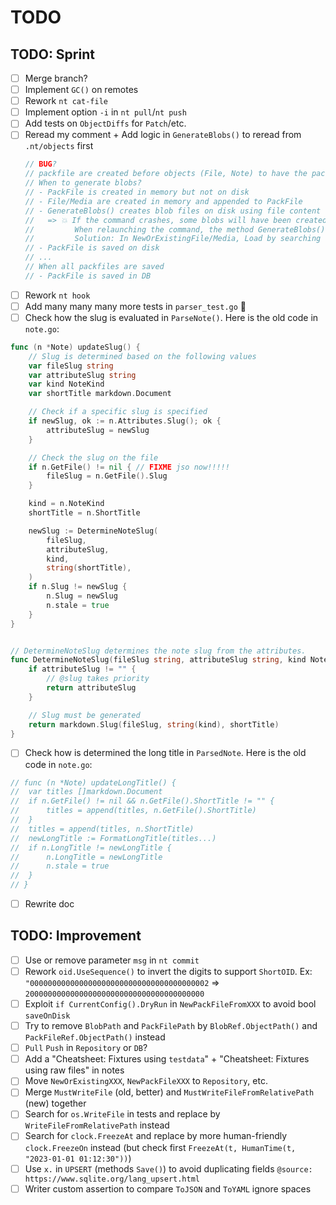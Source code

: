 # TODO

## TODO: Sprint

* [ ] Merge branch?
* [ ] Implement `GC()` on remotes
* [ ] Rework `nt cat-file`
* [ ] Implement option `-i` in `nt pull`/`nt push`
* [ ] Add tests on `ObjectDiffs` for `Patch`/etc.
* [ ] Reread my comment + Add logic in `GenerateBlobs()` to reread from `.nt/objects` first
    ```go
	// BUG?
	// packfile are created before objects (File, Note) to have the pack file OID when creating the object
	// When to generate blobs?
	// - PackFile is created in memory but not on disk
	// - File/Media are created in memory and appended to PackFile
	// - GenerateBlobs() creates blob files on disk using file content hash as OID
	//   => 💥 If the command crashes, some blobs will have been created on disk.
	//         When relaunching the command, the method GenerateBlobs() must find previous blobs but how?
	//         Solution: In NewOrExistingFile/Media, Load by searching for file hash (same Markdown, same media file) = same object
	// - PackFile is saved on disk
	// ...
	// When all packfiles are saved
	// - PackFile is saved in DB
	```
* [ ] Rework `nt hook`
* [ ] Add many many many more tests in `parser_test.go` 💪
* [ ] Check how the slug is evaluated in `ParseNote()`. Here is the old code in `note.go`:

```go
func (n *Note) updateSlug() {
	// Slug is determined based on the following values
	var fileSlug string
	var attributeSlug string
	var kind NoteKind
	var shortTitle markdown.Document

	// Check if a specific slug is specified
	if newSlug, ok := n.Attributes.Slug(); ok {
		attributeSlug = newSlug
	}

	// Check the slug on the file
	if n.GetFile() != nil { // FIXME jso now!!!!!
		fileSlug = n.GetFile().Slug
	}

	kind = n.NoteKind
	shortTitle = n.ShortTitle

	newSlug := DetermineNoteSlug(
		fileSlug,
		attributeSlug,
		kind,
		string(shortTitle),
	)
	if n.Slug != newSlug {
		n.Slug = newSlug
		n.stale = true
	}
}


// DetermineNoteSlug determines the note slug from the attributes.
func DetermineNoteSlug(fileSlug string, attributeSlug string, kind NoteKind, shortTitle string) string {
	if attributeSlug != "" {
		// @slug takes priority
		return attributeSlug
	}

	// Slug must be generated
	return markdown.Slug(fileSlug, string(kind), shortTitle)
}
```


* [ ] Check how is determined the long title in `ParsedNote`. Here is the old code in `note.go`:

```go
// func (n *Note) updateLongTitle() {
// 	var titles []markdown.Document
// 	if n.GetFile() != nil && n.GetFile().ShortTitle != "" {
// 		titles = append(titles, n.GetFile().ShortTitle)
// 	}
// 	titles = append(titles, n.ShortTitle)
// 	newLongTitle := FormatLongTitle(titles...)
// 	if n.LongTitle != newLongTitle {
// 		n.LongTitle = newLongTitle
// 		n.stale = true
// 	}
// }
```

* [ ] Rewrite doc

## TODO: Improvement

* [ ] Use or remove parameter `msg` in `nt commit`
* [ ] Rework `oid.UseSequence()` to invert the digits to support `ShortOID`. Ex: `"0000000000000000000000000000000000000002` => `2000000000000000000000000000000000000000`
* [ ] Exploit `if CurrentConfig().DryRun` in `NewPackFileFromXXX` to avoid bool `saveOnDisk`
* [ ] Try to remove `BlobPath` and `PackFilePath` by `BlobRef.ObjectPath()` and `PackFileRef.ObjectPath()` instead
* [ ] `Pull` `Push` in `Repository` or `DB`?
* [ ] Add a "Cheatsheet: Fixtures using `testdata`" + "Cheatsheet: Fixtures using raw files" in notes
* [ ] Move `NewOrExistingXXX`, `NewPackFileXXX` to `Repository`, etc.
* [ ] Merge `MustWriteFile` (old, better) and `MustWriteFileFromRelativePath` (new) together
* [ ] Search for `os.WriteFile` in tests and replace by `WriteFileFromRelativePath` instead
* [ ] Search for `clock.FreezeAt` and replace by more human-friendly `clock.FreezeOn` instead (but check first `FreezeAt(t, HumanTime(t, "2023-01-01 01:12:30"))`)
* [ ] Use `x.` in `UPSERT` (methods `Save()`) to avoid duplicating fields `@source: https://www.sqlite.org/lang_upsert.html`
* [ ] Writer custom assertion to compare `ToJSON` and `ToYAML` ignore spaces
